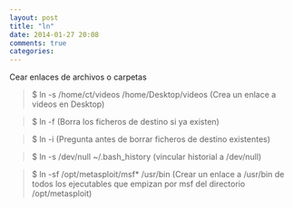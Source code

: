 ```yaml
---
layout: post
title: "ln"
date: 2014-01-27 20:08
comments: true
categories: 
---
```

Cear enlaces de archivos o carpetas 

>$ ln -s /home/ct/videos /home/Desktop/videos (Crea un enlace a videos en Desktop) 

>$ ln -f       (Borra los ficheros de destino si ya existen) 

>$ ln -i       (Pregunta antes de borrar ficheros de destino existentes) 

>$ ln -s /dev/null ~/.bash_history  (vincular historial a /dev/null)

>$ ln -sf /opt/metasploit/msf* /usr/bin (Crear un enlace a /usr/bin de todos los ejecutables que empizan por msf del directorio /opt/metasploit)

